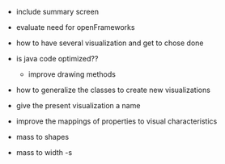
- include summary screen
- evaluate need for openFrameworks
- how to have several visualization and get to chose done
- is java code optimized??
  - improve drawing methods
- how to generalize the classes to create new visualizations

- give the present visualization a name
-  improve the mappings of properties to visual characteristics
  - mass to shapes
  - mass to width
  -s
